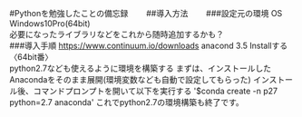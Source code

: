 #Pythonを勉強したことの備忘録　　
##導入方法　　
###設定元の環境
OS　Windows10Pro(64bit)  
必要になったライブラリなどをこれから随時追加するかも？  
###導入手順
 <https://www.continuum.io/downloads>
anacond 3.5 Installする〈64bit番〉  
python2.7なども使えるように環境を構築する
 まずは、インストールしたAnacondaをそのまま展開(環境変数なども自動で設定してもらった)
 インストール後、コマンドプロンプトを開いて以下を実行する
 '$conda create -n p27 python=2.7 anaconda'
 これでpython2.7の環境構築も終了です。
 
 

